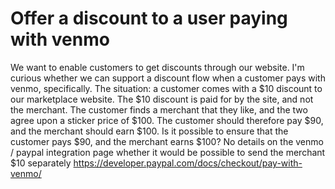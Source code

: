 
# Offer a discount to a user paying with venmo

We want to enable customers to get discounts through our website. I'm curious whether we can support a discount flow when a customer pays with venmo, specifically.
The situation: a customer comes with a $10 discount to our marketplace website. The $10 discount is paid for by the site, and not the merchant. The customer finds a merchant that they like, and the two agree upon a sticker price of $100. The customer should therefore pay $90, and the merchant should earn $100.
Is it possible to ensure that the customer pays $90, and the merchant earns $100?
No details on the venmo / paypal integration page whether it would be possible to send the merchant $10 separately
https://developer.paypal.com/docs/checkout/pay-with-venmo/

        